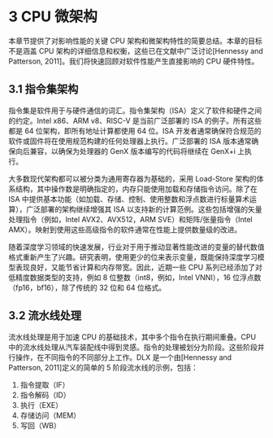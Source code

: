 # 3 CPU 微架构

本章节提供了对影响性能的关键 CPU 架构和微架构特性的简要总结。本章的目标不是涵盖 CPU 架构的详细信息和权衡，这些已在文献中广泛讨论[Hennessy and Patterson, 2011]。我们将快速回顾对软件性能产生直接影响的 CPU 硬件特性。

## 3.1 指令集架构

指令集是软件用于与硬件通信的词汇。指令集架构（ISA）定义了软件和硬件之间的约定。Intel x86、ARM v8、RISC-V 是当前广泛部署的 ISA 的例子。所有这些都是 64 位架构，即所有地址计算都使用 64 位。ISA 开发者通常确保符合规范的软件或固件将在使用规范构建的任何处理器上执行。广泛部署的 ISA 版本通常确保向后兼容，以确保为处理器的 GenX 版本编写的代码将继续在 GenX+i 上执行。

大多数现代架构都可以被分类为通用寄存器为基础的，采用 Load-Store 架构的体系结构，其中操作数是明确指定的，内存只能使用加载和存储指令访问。除了在 ISA 中提供基本功能（如加载、存储、控制、使用整数和浮点数进行标量算术运算），广泛部署的架构继续增强其 ISA 以支持新的计算范例。这些包括增强的矢量处理指令（例如，Intel AVX2、AVX512，ARM SVE）和矩阵/张量指令（Intel AMX）。映射到使用这些高级指令的软件通常在性能上提供数量级的改进。

随着深度学习领域的快速发展，行业对于用于推动显著性能改进的变量的替代数值格式重新产生了兴趣。研究表明，使用更少的位来表示变量，既能保持深度学习模型表现良好，又能节省计算和内存带宽。因此，近期一些 CPU 系列已经添加了对低精度数据类型的支持，例如 8 位整数（int8，例如，Intel VNNI），16 位浮点数（fp16，bf16），除了传统的 32 位和 64 位格式。

## 3.2 流水线处理

流水线处理是用于加速 CPU 的基础技术，其中多个指令在执行期间重叠。CPU 中的流水线处理从汽车装配线中得到灵感。指令的处理被划分为阶段。这些阶段并行操作，在不同指令的不同部分上工作。DLX 是一个由[Hennessy and Patterson, 2011]定义的简单的 5 阶段流水线的示例，包括：
1. 指令提取（IF）
2. 指令解码（ID）
3. 执行（EXE）
4. 存储访问（MEM）
5. 写回（WB）


